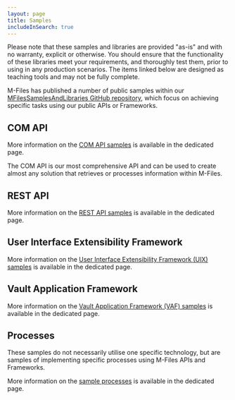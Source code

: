 ```yaml
---
layout: page
title: Samples
includeInSearch: true
---
```


<p class="note warning">Please note that these samples and libraries are provided "as-is" and with no warranty, explicit or otherwise. You should ensure that the functionality of these libraries meet your requirements, and thoroughly test them, prior to using in any production scenarios.  The items linked below are designed as teaching tools and may not be fully complete.</p>

M-Files has published a number of public samples within our [MFilesSamplesAndLibraries GitHub repository](https://github.com/M-Files/MFilesSamplesAndLibraries/tree/master/Samples#readme), which focus on achieving specific tasks using our public APIs or Frameworks.

## COM API

<p class="note">More information on the <a href="COM-API">COM API samples</a> is available in the dedicated page.</p>

The COM API is our most comprehensive API and can be used to create almost any solution that retrieves or processes information within M-Files.

## REST API

<p class="note">More information on the <a href="REST-API">REST API samples</a> is available in the dedicated page.</p>

## User Interface Extensibility Framework

<p class="note">More information on the <a href="User-Interface-Extensibility-Framework">User Interface Extensibility Framework (UIX) samples</a> is available in the dedicated page.</p>

## Vault Application Framework

<p class="note">More information on the <a href="Vault-Application-Framework">Vault Application Framework (VAF) samples</a> is available in the dedicated page.</p>

## Processes

These  samples do not necessarily utilise one specific technology, but are samples of implementing specific processes using M-Files APIs and Frameworks.

<p class="note">More information on the <a href="Processes">sample processes</a> is available in the dedicated page.</p>